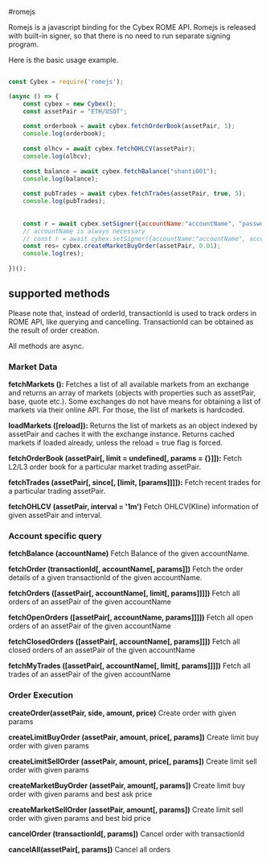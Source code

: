 #romejs

Romejs is a javascript binding for the Cybex ROME API. Romejs is released with built-in signer, so that there is no 
need to run separate signing program. 

Here is the basic usage example.

````javascript

const Cybex = require('romejs');

(async () => {
    const cybex = new Cybex();
    const assetPair = "ETH/USDT";
    
    const orderbook = await cybex.fetchOrderBook(assetPair, 1);
    console.log(orderbook);
    
    const olhcv = await cybex.fetchOHLCV(assetPair);
    console.log(olhcv);
    
    const balance = await cybex.fetchBalance("shanti001");
    console.log(balance);
    
    const pubTrades = await cybex.fetchTrades(assetPair, true, 5);
    console.log(pubTrades);
    
 
    const r = await cybex.setSigner({accountName:"accountName", "password":"password"});
    // accountName is always necessary
    // const r = await cybex.setSigner({accountName:"accountName", account:"1.2.xxxxx", "key":"private_key"});
    const res= cybex.createMarketBuyOrder(assetPair, 0.01);
    console.log(res);
    
})();

````


## supported methods

Please note that, instead of orderId, transactionId is used to track orders in ROME API, like querying and cancelling. 
TransactionId can be obtained as the result of order creation.

All methods are async. 

### Market Data

**fetchMarkets ():** 
Fetches a list of all available markets from an exchange and returns an array of markets (objects with properties such as assetPair, base, quote etc.). Some exchanges do not have means for obtaining a list of markets via their online API. For those, the list of markets is hardcoded.

**loadMarkets ([reload]):**
Returns the list of markets as an object indexed by assetPair and caches it with the exchange instance. Returns cached markets if loaded already, unless the reload = true flag is forced.

**fetchOrderBook (assetPair[, limit = undefined[, params = {}]]):** 
Fetch L2/L3 order book for a particular market trading assetPair.

**fetchTrades (assetPair[, since[, [limit, [params]]]]):**
Fetch recent trades for a particular trading assetPair.

**fetchOHLCV (assetPair, interval = '1m')**
Fetch OHLCV(Kline) information of given assetPair and interval.

### Account specific query

**fetchBalance (accountName)** 
Fetch Balance of the given accountName.

**fetchOrder (transactionId[, accountName[, params]])**
Fetch the order details of a given transactionId of the given accountName.

**fetchOrders ([assetPair[, accountName[, limit[, params]]]])**
Fetch all orders of an assetPair of the given accountName

**fetchOpenOrders ([assetPair[, accountName, params]]]])**
Fetch all open orders of an assetPair of the given accountName

**fetchClosedOrders ([assetPair[, accountName[, params]]])**
Fetch all closed orders of an assetPair of the given accountName

**fetchMyTrades ([assetPair[, accountName[, limit[, params]]]])**
Fetch all trades of an assetPair of the given accountName

### Order Execution

**createOrder(assetPair, side, amount, price)**
Create order with given params

**createLimitBuyOrder (assetPair, amount, price[, params])**
Create limit buy order with given params

**createLimitSellOrder (assetPair, amount, price[, params])**
Create limit sell order with given params

**createMarketBuyOrder (assetPair, amount[, params])**
Create limit buy order with given params and best ask price

**createMarketSellOrder (assetPair, amount[, params])**
Create limit sell order with given params and best bid price

**cancelOrder (transactionId[, params])**
Cancel order with transactionId

**cancelAll(assetPair[, params])**
Cancel all orders
